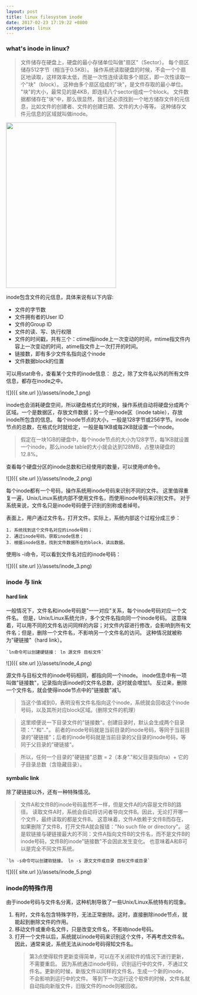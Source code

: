 ```yaml
---
layout: post
title: linux filesystem inode
date: 2017-02-23 17:19:22 +0800
categories: linux
---
```

### what's inode in linux?

> 文件储存在硬盘上，硬盘的最小存储单位叫做"扇区"（Sector）。
每个扇区储存512字节（相当于0.5KB）。
操作系统读取硬盘的时候，不会一个个扇区地读取，这样效率太低，而是一次性连续读取多个扇区，即一次性读取一个"块"（block）。
这种由多个扇区组成的"块"，是文件存取的最小单位。
"块"的大小，最常见的是4KB，即连续八个sector组成一个block。
文件数据都储存在"块"中，那么很显然，我们还必须找到一个地方储存文件的元信息，比如文件的创建者、文件的创建日期、文件的大小等等。
这种储存文件元信息的区域就叫做inode。

<img src="{{ site.url }}/assets/inode_0.JPG" style="width:300px;height:450px;">

inode包含文件的元信息，具体来说有以下内容: 

* 文件的字节数 
* 文件拥有者的User ID 
* 文件的Group ID 
* 文件的读、写、执行权限 
* 文件的时间戳，共有三个：ctime指inode上一次变动的时间，mtime指文件内容上一次变动的时间，atime指文件上一次打开的时间。 
* 链接数，即有多少文件名指向这个inode 
* 文件数据block的位置 

可以用stat命令，查看某个文件的inode信息： 总之，除了文件名以外的所有文件信息，都存在inode之中。

![]({{ site.url }}/assets/inode_1.png)

inode也会消耗硬盘空间，所以硬盘格式化的时候，操作系统自动将硬盘分成两个区域。一个是数据区，存放文件数据；另一个是inode区（inode table），存放inode所包含的信息。
每个inode节点的大小，一般是128字节或256字节。inode节点的总数，在格式化时就给定，一般是每1KB或每2KB就设置一个inode。

> 假定在一块1GB的硬盘中，每个inode节点的大小为128字节，每1KB就设置一个inode，那么inode table的大小就会达到128MB，占整块硬盘的12.8%。 

查看每个硬盘分区的inode总数和已经使用的数量，可以使用df命令。 

![]({{ site.url }}/assets/inode_2.png)

每个inode都有一个号码，操作系统用inode号码来识别不同的文件。 这里值得重复一遍，Unix/Linux系统内部不使用文件名，而使用inode号码来识别文件。
对于系统来说，文件名只是inode号码便于识别的别称或者绰号。 

表面上，用户通过文件名，打开文件。实际上，系统内部这个过程分成三步：

    1. 系统找到这个文件名对应的inode号码；
    2. 通过inode号码，获取inode信息；
    3. 根据inode信息，找到文件数据所在的block，读出数据。 
    
使用ls -i命令，可以看到文件名对应的inode号码：

![]({{ site.url }}/assets/inode_3.png)

### inode 与 link

#### hard link
一般情况下，文件名和inode号码是"一一对应"关系，每个inode号码对应一个文件名。
但是，Unix/Linux系统允许，多个文件名指向同一个inode号码。 这意味着，可以用不同的文件名访问同样的内容；对文件内容进行修改，会影响到所有文件名；但是，删除一个文件名，不影响另一个文件名的访问。
这种情况就被称为"硬链接"（hard link）。 

    `ln命令可以创建硬链接： ln 源文件 目标文件`
    
![]({{ site.url }}/assets/inode_4.png)

源文件与目标文件的inode号码相同，都指向同一个inode。
inode信息中有一项叫做"链接数"，记录指向该inode的文件名总数，这时就会增加1。
反过来，删除一个文件名，就会使得inode节点中的"链接数"减1。

> 当这个值减到0，表明没有文件名指向这个inode，系统就会回收这个inode号码，以及其所对应block区域。(删除文件的机理）

> 这里顺便说一下目录文件的"链接数"。创建目录时，默认会生成两个目录项："."和".."。
前者的inode号码就是当前目录的inode号码，等同于当前目录的"硬链接"；后者的inode号码就是当前目录的父目录的inode号码，等同于父目录的"硬链接"。

> 所以，任何一个目录的"硬链接"总数 = 2（本身"."和父目录指向ta）+ 它的子目录总数（含隐藏目录）。 

#### symbalic link
除了硬链接以外，还有一种特殊情况。

> 文件A和文件B的inode号码虽然不一样，但是文件A的内容是文件B的路径。
读取文件A时，系统会自动将访问者导向文件B。因此，无论打开哪一个文件，最终读取的都是文件B。 
这意味着，文件A依赖于文件B而存在，如果删除了文件B，打开文件A就会报错："No such file or directory"。
这是软链接与硬链接最大的不同：文件A指向文件B的文件名，而不是文件B的inode号码，文件B的inode"链接数"不会因此发生变化。
也意味着A和B可以是完全不同文件系统。 

    `ln -s命令可以创建软链接。 ln -s 源文文件或目录 目标文件或目录`

![]({{ site.url }}/assets/inode_5.png)

### inode的特殊作用 
由于inode号码与文件名分离，这种机制导致了一些Unix/Linux系统特有的现象。 

1. 有时，文件名包含特殊字符，无法正常删除。这时，直接删除inode节点，就能起到删除文件的作用。 
2. 移动文件或重命名文件，只是改变文件名，不影响inode号码。 
3. 打开一个文件以后，系统就以inode号码来识别这个文件，不再考虑文件名。因此，通常来说，系统无法从inode号码得知文件名。
    > 第3点使得软件更新变得简单，可以在不关闭软件的情况下进行更新，不需要重启。
    > 因为系统通过inode号码，识别运行中的文件，不通过文件名。更新的时候，新版文件以同样的文件名，生成一个新的inode，不会影响到运行中的文件。
    > 等到下一次运行这个软件的时候，文件名就自动指向新版文件，旧版文件的inode则被回收。
